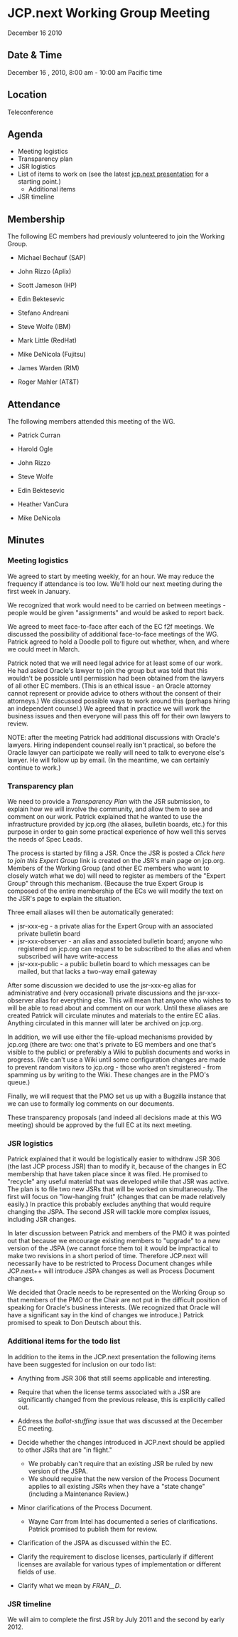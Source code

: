 # JCP.next Working Group Meeting  
December 16 2010

## **Date** & Time

December 16 , 2010, 8:00 am - 10:00 am Pacific time

## Location

Teleconference

## **Agenda**

*   Meeting logistics
*   Transparency plan
*   JSR logistics
*   List of items to work on (see the latest [jcp.next presentation](http://www2.jcp.org/aboutJava/communityprocess/ec-private/materials/2010-11-09/JCP.next.pdf) for a starting point.)
    *   Additional items
*   JSR timeline

## Membership

The following EC members had previously volunteered to join the Working Group.

*   Michael Bechauf (SAP)  

*   John Rizzo (Aplix)  

*   Scott Jameson (HP)
*   Edin Bektesevic
*   Stefano Andreani  

*   Steve Wolfe (IBM)
*   Mark Little (RedHat)
*   Mike DeNicola (Fujitsu)
*   James Warden (RIM)
*   Roger Mahler (AT&T)

## Attendance

The following members attended this meeting of the WG.

*   Patrick Curran  

*   Harold Ogle
*   John Rizzo
*   Steve Wolfe  

*   Edin Bektesevic
*   Heather VanCura
*   Mike DeNicola

## Minutes

### Meeting logistics

We agreed to start by meeting weekly, for an hour. We may reduce the frequency if attendance is too low. We'll hold our next meeting during the first week in January.

We recognized that work would need to be carried on between meetings - people would be given "assignments" and would be asked to report back.

We agreed to meet face-to-face after each of the EC f2f meetings. We discussed the possibility of additional face-to-face meetings of the WG. Patrick agreed to hold a Doodle poll to figure out whether, when, and where we could meet in March.

Patrick noted that we will need legal advice for at least some of our work. He had asked Oracle's lawyer to join the group but was told that this wouldn't be possible until permission had been obtained from the lawyers of all other EC members. (This is an ethical issue - an Oracle attorney cannot represent or provide advice to others without the consent of their attorneys.) We discussed possible ways to work around this (perhaps hiring an independent counsel.) We agreed that in practice we will work the business issues and then everyone will pass this off for their own lawyers to review.

NOTE: after the meeting Patrick had additional discussions with Oracle's lawyers. Hiring independent counsel really isn't practical, so before the Oracle lawyer can participate we really will need to talk to everyone else's lawyer. He will follow up by email. (In the meantime, we can certainly continue to work.)

### Transparency plan

We need to provide a _Transparency Plan_ with the JSR submission, to explain how we will involve the community, and allow them to see and comment on our work. Patrick explained that he wanted to use the infrastructure provided by jcp.org (the aliases, bulletin boards, etc.) for this purpose in order to gain some practical experience of how well this serves the needs of Spec Leads.

The process is started by filing a JSR. Once the JSR is posted a _Click here to join this Expert Group_ link is created on the JSR's main page on jcp.org. Members of the Working Group (and other EC members who want to closely watch what we do) will need to register as members of the "Expert Group" through this mechanism. (Because the true Expert Group is composed of the entire membership of the ECs we will modify the text on the JSR's page to explain the situation.

Three email aliases will then be automatically generated:

*   jsr-xxx-eg - a private alias for the Expert Group with an associated private bulletin board
*   jsr-xxx-observer - an alias and associated bulletin board; anyone who registered on jcp.org can request to be subscribed to the alias and when subscribed will have write-access
*   jsr-xxx-public - a public bulletin board to which messages can be mailed, but that lacks a two-way email gateway

After some discussion we decided to use the jsr-xxx-eg alias for administrative and (very occasional) private discussions and the jsr-xxx-observer alias for everything else. This will mean that anyone who wishes to will be able to read about and comment on our work. Until these aliases are created Patrick will circulate minutes and materials to the entire EC alias. Anything circulated in this manner will later be archived on jcp.org.

In addition, we will use either the file-upload mechanisms provided by jcp.org (there are two: one that's private to EG members and one that's visible to the public) or preferably a Wiki to publish documents and works in progress. (We can't use a Wiki until some configuration changes are made to prevent random visitors to jcp.org - those who aren't registered - from spamming us by writing to the Wiki. These changes are in the PMO's queue.)

Finally, we will request that the PMO set us up with a Bugzilla instance that we can use to formally log comments on our documents.

These transparency proposals (and indeed all decisions made at this WG meeting) should be approved by the full EC at its next meeting.

### JSR logistics

Patrick explained that it would be logistically easier to withdraw JSR 306 (the last JCP process JSR) than to modify it, because of the changes in EC membership that have taken place since it was filed. He promised to "recycle" any useful material that was developed while that JSR was active. The plan is to file two new JSRs that will be worked on simultaneously. The first will focus on "low-hanging fruit" (changes that can be made relatively easily.) In practice this probably excludes anything that would require changing the JSPA. The second JSR will tackle more complex issues, including JSR changes.

In later discussion between Patrick and members of the PMO it was pointed out that because we encourage existing members to "upgrade" to a new version of the JSPA (we cannot force them to) it would be impractical to make two revisions in a short period of time. Therefore JCP.next will necessarily have to be restricted to Process Document changes while JCP.next++ will introduce JSPA changes as well as Process Document changes.

We decided that Oracle needs to be represented on the Working Group so that members of the PMO or the Chair are not put in the difficult position of speaking for Oracle's business interests. (We recognized that Oracle will have a significant say in the kind of changes we introduce.) Patrick promised to speak to Don Deutsch about this.

### Additional items for the todo list

In addition to the items in the JCP.next presentation the following items have been suggested for inclusion on our todo list:

*   Anything from JSR 306 that still seems applicable and interesting.
*   Require that when the license terms associated with a JSR are significantly changed from the previous release, this is explicitly called out.
*   Address the _ballot-stuffing_ issue that was discussed at the December EC meeting.
*   Decide whether the changes introduced in JCP.next should be applied to other JSRs that are "in flight."  

    *   We probably can't require that an existing JSR be ruled by new version of the JSPA.
    *   We should require that the new version of the Process Document applies to all existing JSRs when they have a "state change" (including a Maintenance Review.)  

*   Minor clarifications of the Process Document.
    *   Wayne Carr from Intel has documented a series of clarifications. Patrick promised to publish them for review.
*   Clarification of the JSPA as discussed within the EC.
*   Clarify the requirement to disclose licenses, particularly if different licenses are available for various types of implementation or different fields of use.
*   Clarify what we mean by _FRAN__D_.

### JSR timeline

We will aim to complete the first JSR by July 2011 and the second by early 2012.